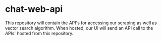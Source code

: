 # chat-web-api
This repository will contain the API's for accessing our scraping as well as vector search algorithm. When hosted, our UI will send an API call to the APIs' hosted from this repository.
